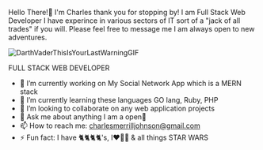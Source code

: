 



Hello There!👋 I'm Charles thank you for stopping by! I am Full Stack Web Developer
I have experince in various sectors of IT sort of a "jack of all trades"
if you will. Please feel free to message me I am always open to new adventures.


![DarthVaderThisIsYourLastWarningGIF](https://user-images.githubusercontent.com/99358950/179263483-6bc42578-78ae-45d5-bcb4-610556507664.gif)

FULL STACK WEB DEVELOPER
- 🔭 I’m currently working on My Social Network App which is a MERN stack
- 🌱 I’m currently learning these languages GO lang, Ruby, PHP
- 👯 I’m looking to collaborate on any web application projects
- 💬 Ask me about anything I am a open📘
- 📫 How to reach me: charlesmerrilljohnson@gmail.com
- ⚡ Fun fact: I have 🐈🐈🐈🐈's, I❤️🚵‍♂️ & all things STAR WARS

<!--
**Charles-Merrill-Johnson/Charles-Merrill-Johnson** is a ✨ _special_ ✨ repository because its `README.md` (this file) appears on your GitHub profile.-->
